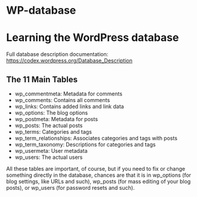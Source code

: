 # WP-database
# Learning the WordPress database

Full database description documentation: https://codex.wordpress.org/Database_Description

## The 11 Main Tables
* wp_commentmeta: Metadata for comments
* wp_comments: Contains all comments
* wp_links: Contains added links and link data
* wp_options: The blog options
* wp_postmeta: Metadata for posts
* wp_posts: The actual posts
* wp_terms: Categories and tags
* wp_term_relationships: Associates categories and tags with posts
* wp_term_taxonomy: Descriptions for categories and tags
* wp_usermeta: User metadata
* wp_users: The actual users

All these tables are important, of course, but if you need to fix or change something directly in the database, chances are that it is in wp_options (for blog settings, like URLs and such), wp_posts (for mass editing of your blog posts), or wp_users (for password resets and such).
